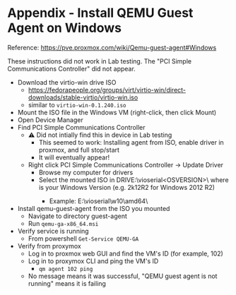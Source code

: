 # Appendix - Install QEMU Guest Agent on Windows
Reference: https://pve.proxmox.com/wiki/Qemu-guest-agent#Windows

These instructions did not work in Lab testing. The "PCI Simple Communications Controller" did not appear.

- Download the virtio-win drive ISO
  - https://fedorapeople.org/groups/virt/virtio-win/direct-downloads/stable-virtio/virtio-win.iso
  - similar to `virtio-win-0.1.240.iso`
- Mount the ISO file in the Windows VM (right-click, then click Mount)
- Open Device Manager
- Find PCI Simple Communications Controller
  - ⚠️ Did not intially find this in device in Lab testing
    - This seemed to work: Installing agent from ISO, enable driver in proxmox, and full stop/start
    - It will eventually appear!
  - Right click PCI Simple Communications Controller -> Update Driver
    - Browse my computer for drivers
    - Select the mounted ISO in DRIVE:\vioserial\<OSVERSION>\ where <OSVERSION> is your Windows Version (e.g. 2k12R2 for Windows 2012 R2)
      - Example: E:\vioserial\w10\amd64\
- Install qemu-guest-agent from the ISO you mounted
  - Navigate to directory guest-agent
  - Run `qemu-ga-x86_64.msi`
- Verify service is running
  - From powershell `Get-Service QEMU-GA`
- Verify from proxymox
  - Log in to proxmox web GUI and find the VM's ID (for example, 102)
  - Log in to proxymox CLI and ping the VM's ID
    - `qm agent 102 ping`
  - No message means it was successful, "QEMU guest agent is not running" means it is failing

